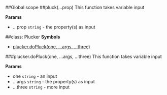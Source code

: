 ##Global scope
<a name="pluck"></a>
##pluck(...prop)
This function takes variable input

**Params**

- ...prop `string` - the property(s) as input

<a name="Plucker"></a>

##class: Plucker
**Symbols**  
  * [plucker.doPluck(one, ...args, ...three)](#Plucker#doPluck)

<a name="Plucker#doPluck"></a>
###plucker.doPluck(one, ...args, ...three)
This function takes variable input

**Params**

- one `string` - an input
- ...args `string` - the property(s) as input
- ...three `string` - more input

